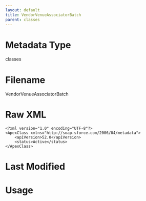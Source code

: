 ```yaml
---
layout: default
title: VendorVenueAssociatorBatch
parent: classes
---
```

# Metadata Type
classes


# Filename 
VendorVenueAssociatorBatch


# Raw XML
```
<?xml version="1.0" encoding="UTF-8"?>
<ApexClass xmlns="http://soap.sforce.com/2006/04/metadata">
    <apiVersion>52.0</apiVersion>
    <status>Active</status>
</ApexClass>
```


# Last Modified


# Usage
